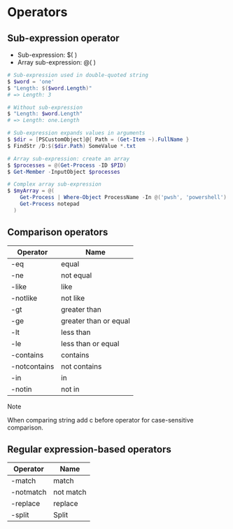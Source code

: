 # Operators

## Sub-expression operator

- Sub-expression: $( )
- Array sub-expression: @( )

```powershell
# Sub-expression used in double-quoted string
$ $word = 'one'
$ "Length: $($word.Length)"
# => Length: 3

# Without sub-expression
$ "Length: $word.Length"
# => Length: one.Length

# Sub-expression expands values in arguments
$ $dir = [PSCustomObject]@{ Path = (Get-Item ~).FullName }
$ FindStr /D:$($dir.Path) SomeValue *.txt

# Array sub-expression: create an array
$ $processes = @(Get-Process -ID $PID)
$ Get-Member -InputObject $processes

# Complex array sub-expression
$ $myArray = @(
    Get-Process | Where-Object ProcessName -In @('pwsh', 'powershell')
    Get-Process notepad
  )
```

## Comparison operators

| Operator     | Name                  |
|--------------|-----------------------|
| -eq          | equal                 |
| -ne          | not equal             |
| -like        | like                  |
| -notlike     | not like              |
| -gt          | greater than          |
| -ge          | greater than or equal |
| -lt          | less than             |
| -le          | less than or equal    |
| -contains    | contains              |
| -notcontains | not contains          |
| -in          | in                    |
| -notin       | not in                |

> [!NOTE]
> When comparing string add c before operator for case-sensitive comparison.

## Regular expression-based operators

| Operator  | Name      |
|-----------|-----------|
| -match    | match     |
| -notmatch | not match |
| -replace  | replace   |
| -split    | Split     |
